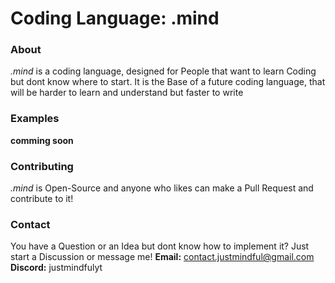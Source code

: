 # Coding Language: .mind

### About
*.mind* is a coding language, designed for People that want to learn Coding but dont know where to start. It is the Base of a future coding language, that will be harder to learn and understand but faster to write

### Examples
**comming soon**

### Contributing
*.mind* is Open-Source and anyone who likes can make a Pull Request and contribute to it!

### Contact
You have a Question or an Idea but dont know how to implement it? Just start a Discussion or message me!
**Email:** contact.justmindful@gmail.com
**Discord:** justmindfulyt
